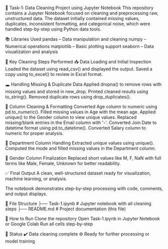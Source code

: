 🧼 Task-1: Data Cleaning Project using Jupyter Notebook
This repository contains a Jupyter Notebook focused on cleaning and preprocessing raw, unstructured data. The dataset initially contained missing values, duplicates, inconsistent formatting, and categorical noise, which were handled step-by-step using Python data tools.

📚 Libraries Used
pandas – Data manipulation and cleaning
numpy – Numerical operations
matplotlib – Basic plotting support
seaborn – Data visualization and analysis

🔧 Key Cleaning Steps Performed
📥 Data Loading and Initial Inspection
Loaded the dataset using read_csv() and displayed the output.
Saved a copy using to_excel() to review in Excel format.

🕳️ Handling Missing & Duplicate Data
Applied dropna() to remove rows with missing values and stored in new_drop.
Printed cleaned results using to_string().
Removed duplicate rows using drop_duplicates().

🔢 Column Cleaning & Formatting
Converted Age column to numeric using pd.to_numeric().
Filled missing values in Age with the mean age.
Applied unique() to the Gender column to view unique values.
Replaced missing/blank entries in the Email column with '-'.
Converted Join Date to datetime format using pd.to_datetime().
Converted Salary column to numeric for proper analysis.

🏢 Department Column Handling
Extracted unique values using unique().
Computed the mode and filled missing values in the Department column.

🚻 Gender Column Finalization
Replaced short values like M, F, NaN with full terms like Male, Female, Unknown for better readability.

✅ Final Output
A clean, well-structured dataset ready for visualization, machine learning, or analysis.

The notebook demonstrates step-by-step processing with code, comments, and output displays.

📂 File Structure
├── Task-1.ipynb         # Jupyter notebook with all cleaning steps
├── README.md            # Project documentation (this file)

🚀 How to Run
Clone the repository
Open Task-1.ipynb in Jupyter Notebook or Google Colab
Run all cells step-by-step

🏁 Status
✔️ Data cleaning complete
⚙️ Ready for further processing or model training
